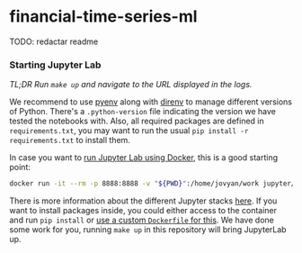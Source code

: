 # financial-time-series-ml

TODO: redactar readme

### Starting Jupyter Lab

_TL;DR Run `make up` and navigate to the URL displayed in the logs._

We recommend to use [pyenv](https://github.com/pyenv/pyenv) along with [direnv](https://github.com/direnv/direnv/wiki/Python#pyenv) to manage different versions of Python. There's a `.python-version` file indicating the version we have tested the notebooks with. Also, all required packages are defined in `requirements.txt`, you may want to run the usual `pip install -r requirements.txt` to install them.

In case you want to [run Jupyter Lab using Docker](https://jupyter-docker-stacks.readthedocs.io/en/latest), this is a good starting point:

```bash
docker run -it --rm -p 8888:8888 -v "${PWD}":/home/jovyan/work jupyter/scipy-notebook
```

There is more information about the different Jupyter stacks [here](https://jupyter-docker-stacks.readthedocs.io/en/latest/using/selecting.html). If you want to install packages inside, you could either access to the container and run `pip install` or [use a custom `Dockerfile` for this](https://jupyter-docker-stacks.readthedocs.io/en/latest/using/recipes.html#using-mamba-install-or-pip-install-in-a-child-docker-image). We have done some work for you, running `make up` in this repository will bring JupyterLab up.

